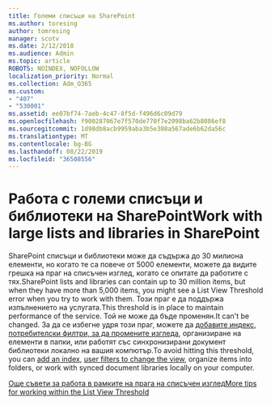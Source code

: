 ```yaml
---
title: Големи списъци на SharePoint
ms.author: toresing
author: tomresing
manager: scotv
ms.date: 2/12/2018
ms.audience: Admin
ms.topic: article
ROBOTS: NOINDEX, NOFOLLOW
localization_priority: Normal
ms.collection: Adm_O365
ms.custom:
- "407"
- "530001"
ms.assetid: ee07bf74-7aeb-4c47-8f5d-f496d6c09d79
ms.openlocfilehash: f900287067e7f570de770f7e2098ba62b8086ef8
ms.sourcegitcommit: 1d98db8acb9959aba3b5e308a567ade6b62da56c
ms.translationtype: MT
ms.contentlocale: bg-BG
ms.lasthandoff: 08/22/2019
ms.locfileid: "36508556"
---
```

# <a name="work-with-large-lists-and-libraries-in-sharepoint"></a><span data-ttu-id="9282c-102">Работа с големи списъци и библиотеки на SharePoint</span><span class="sxs-lookup"><span data-stu-id="9282c-102">Work with large lists and libraries in SharePoint</span></span>

<span data-ttu-id="9282c-103">SharePoint списъци и библиотеки може да съдържа до 30 милиона елементи, но когато те са повече от 5000 елементи, можете да видите грешка на праг на списъчен изглед, когато се опитате да работите с тях.</span><span class="sxs-lookup"><span data-stu-id="9282c-103">SharePoint lists and libraries can contain up to 30 million items, but when they have more than 5,000 items, you might see a List View Threshold error when you try to work with them.</span></span> <span data-ttu-id="9282c-104">Този праг е да поддържа изпълнението на услугата.</span><span class="sxs-lookup"><span data-stu-id="9282c-104">This threshold is in place to maintain performance of the service.</span></span> <span data-ttu-id="9282c-105">Той не може да бъде променян.</span><span class="sxs-lookup"><span data-stu-id="9282c-105">It can't be changed.</span></span> <span data-ttu-id="9282c-106">За да се избегне удря този праг, можете да [добавите индекс](https://go.microsoft.com/fwlink/?linkid=867784), [потребителски филтри, за да промените изгледа](https://go.microsoft.com/fwlink/?linkid=867786), организиране на елементи в папки, или работят със синхронизирани документ библиотеки локално на вашия компютър.</span><span class="sxs-lookup"><span data-stu-id="9282c-106">To avoid hitting this threshold, you can [add an index](https://go.microsoft.com/fwlink/?linkid=867784), [user filters to change the view](https://go.microsoft.com/fwlink/?linkid=867786), organize items into folders, or work with synced document libraries locally on your computer.</span></span>
  
[<span data-ttu-id="9282c-107">Още съвети за работа в рамките на прага на списъчен изглед</span><span class="sxs-lookup"><span data-stu-id="9282c-107">More tips for working within the List View Threshold</span></span>](https://go.microsoft.com/fwlink/?linkid=867787)
  